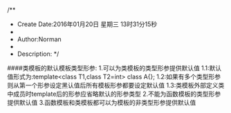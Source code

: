 /**
* Create Date:2016年01月20日 星期三 13时31分15秒
* 
* Author:Norman
* 
* Description: 
*/

####类模板的默认模板类型形参:
    1.可以为类模板的类型形参提供默认值
        1.1:默认值形式为:template<class T1,class T2=int> class A{};
        1.2:如果有多个类型形参则从第一个形参设定黑认值后所有模板形参都要设定默认值
        1.3:类模板外部定义类中成员时template后的形参应省略默认的形参类型
    2.不能为函数模板的类型形参提供默认值
    3.函数模板和类模板都可以为模板的非类型形参提供默认值
